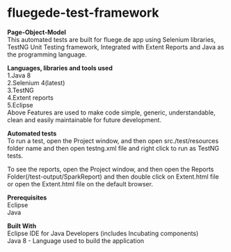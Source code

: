 # fluegede-test-framework
**Page-Object-Model <br/>**
This automated tests are built for fluege.de app using Selenium libraries, TestNG Unit Testing framework, Integrated with Extent Reports and Java as the programming language. <br/>


**Languages, libraries and tools used <br/>**
1.Java 8 <br/>
2.Selenium 4(latest) <br/>
3.TestNG <br/>
4.Extent reports <br/>
5.Eclipse <br/>
Above Features are used to make code simple, generic, understandable, clean and easily maintainable for future development. <br/>

**Automated tests <br/>**
To run a test, open the Project window, and then open src./test/resources folder name and then open testng.xml file and right click to run as TestNG tests. <br/>

To see the reports, open the Project window, and then open the Reports Folder(/test-output/SparkReport) and then double click on Extent.html file or open the Extent.html file on the default browser. <br/>

**Prerequisites <br/>**
Eclipse <br/>
Java <br/>

**Built With <br/>**
Eclipse IDE for Java Developers (includes Incubating components) <br/>
Java 8 - Language used to build the application <br/>
